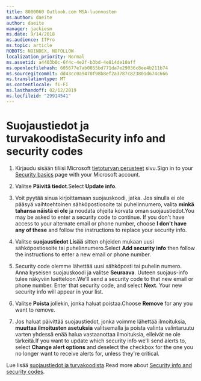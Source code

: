 ```yaml
---
title: 8000060 Outlook.com MSA-luonnosten
ms.author: daeite
author: daeite
manager: jackiesm
ms.date: 9/14/2018
ms.audience: ITPro
ms.topic: article
ROBOTS: NOINDEX, NOFOLLOW
localization_priority: Normal
ms.assetid: a4403b0c-6f4c-4e2f-b3bd-4e814de10aff
ms.openlocfilehash: 605677e7ab0855bd771da7e29036c8ee4b211b74
ms.sourcegitcommit: dd43cc0a9470f98b8ef2a3787c823801d674c666
ms.translationtype: MT
ms.contentlocale: fi-FI
ms.lasthandoff: 02/12/2019
ms.locfileid: "29914541"
---
```

# <a name="security-info-and-security-codes"></a><span data-ttu-id="281be-102">Suojaustiedot ja turvakoodista</span><span class="sxs-lookup"><span data-stu-id="281be-102">Security info and security codes</span></span>

1. <span data-ttu-id="281be-103">Kirjaudu sisään tiliisi Microsoft [tietoturvan perusteet](https://account.microsoft.com/security) sivu.</span><span class="sxs-lookup"><span data-stu-id="281be-103">Sign in to your [Security basics](https://account.microsoft.com/security) page with your Microsoft account.</span></span> 
    
2. <span data-ttu-id="281be-104">Valitse **Päivitä tiedot**.</span><span class="sxs-lookup"><span data-stu-id="281be-104">Select **Update info**.</span></span> 
    
3. <span data-ttu-id="281be-p101">Voit pyytää sinua kirjoittamaan suojauskoodi, jatka. Jos sinulla ei ole pääsyä vaihtoehtoinen sähköpostiosoite tai puhelinnumero, valita **minkä tahansa näistä ei ole** ja noudata ohjeita korvata oman suojaustiedot.</span><span class="sxs-lookup"><span data-stu-id="281be-p101">You may be asked to enter a security code to continue. If you don't have access to your alternate email or phone number, choose **I don't have any of these** and follow the instructions to replace your security info.</span></span> 
    
4. <span data-ttu-id="281be-107">Valitse **suojaustiedot Lisää** sitten ohjeiden mukaan uusi sähköpostiosoite tai puhelinnumero.</span><span class="sxs-lookup"><span data-stu-id="281be-107">Select **Add security info** then follow the instructions to enter a new email or phone number.</span></span> 
    
5. <span data-ttu-id="281be-p102">Security code olemme lähettää uusi sähköposti tai puhelin numero. Anna kyseisen suojauskoodi ja valitse **Seuraava**. Uuteen suojaus-info tulee näkyviin luetteloon.</span><span class="sxs-lookup"><span data-stu-id="281be-p102">We'll send a security code to that new email or phone number. Enter that security code, and select **Next**. Your new security info will appear in your list.</span></span> 
    
6. <span data-ttu-id="281be-111">Valitse **Poista** jollekin, jonka haluat poistaa.</span><span class="sxs-lookup"><span data-stu-id="281be-111">Choose **Remove** for any you want to remove.</span></span> 
    
7. <span data-ttu-id="281be-112">Jos haluat päivittää suojaustiedot, jonka voimme lähettää ilmoituksia, **muuttaa ilmoitusten asetuksia** valitsemalla ja poista valinta valintaruutu varten yhdessä enää halua vastaanottaa ilmoituksia, elleivät ne ole tärkeitä.</span><span class="sxs-lookup"><span data-stu-id="281be-112">If you want to update which security info we'll send alerts to, select **Change alert options** and deselect the checkbox for the one you no longer want to receive alerts for, unless they're critical.</span></span> 
    
<span data-ttu-id="281be-113">Lue lisää [suojaustiedot ja turvakoodista](https://support.microsoft.com/help/12428/).</span><span class="sxs-lookup"><span data-stu-id="281be-113">Read more about [Security info and security codes](https://support.microsoft.com/help/12428/).</span></span>
  

